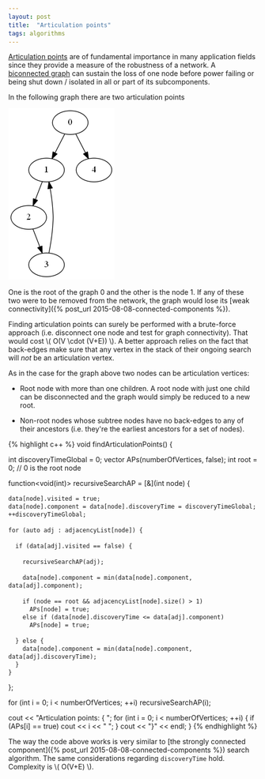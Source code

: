 ```yaml
---
layout: post
title:  "Articulation points"
tags: algorithms
---
```


[Articulation points](https://en.wikipedia.org/wiki/Biconnected_component) are of fundamental importance in many application fields since they provide a measure of the robustness of a network. A [biconnected graph](https://en.wikipedia.org/wiki/Biconnected_graph) can sustain the loss of one node before power failing or being shut down / isolated in all or part of its subcomponents.

In the following graph there are two articulation points

![image](/images/posts/articulationpoints1.png)

One is the root of the graph 0 and the other is the node 1. If any of these two were to be removed from the network, the graph would lose its [weak connectivity]({% post_url 2015-08-08-connected-components %}).

Finding articulation points can surely be performed with a brute-force approach (i.e. disconnect one node and test for graph connectivity). That would cost \\( O(V \cdot (V+E)) \\). A better approach relies on the fact that back-edges make sure that any vertex in the stack of their ongoing search will *not* be an articulation vertex.

As in the case for the graph above two nodes can be articulation vertices:

* Root node with more than one children. A root node with just one child can be disconnected and the graph would simply be reduced to a new root.

* Non-root nodes whose subtree nodes have no back-edges to any of their ancestors (i.e. they're the earliest ancestors for a set of nodes).

{% highlight c++ %}
void findArticulationPoints() {

  int discoveryTimeGlobal = 0;
  vector<bool> APs(numberOfVertices, false);
  int root = 0; // 0 is the root node
  
  function<void(int)> recursiveSearchAP = [&](int node) {      

    data[node].visited = true;
    data[node].component = data[node].discoveryTime = discoveryTimeGlobal;
    ++discoveryTimeGlobal;

    for (auto adj : adjacencyList[node]) {

      if (data[adj].visited == false) {
        
        recursiveSearchAP(adj);

        data[node].component = min(data[node].component, data[adj].component);

        if (node == root && adjacencyList[node].size() > 1)
          APs[node] = true;
        else if (data[node].discoveryTime <= data[adj].component)
          APs[node] = true;

      } else {
        data[node].component = min(data[node].component, data[adj].discoveryTime);
      }
    }
  };

  for (int i = 0; i < numberOfVertices; ++i)
    recursiveSearchAP(i);

  cout << "Articulation points: { ";
  for (int i = 0; i < numberOfVertices; ++i) {
    if (APs[i] == true)
      cout << i << " ";
  }
  cout << "}" << endl;
}
{% endhighlight %}

The way the code above works is very similar to [the strongly connected component]({% post_url 2015-08-08-connected-components %}) search algorithm. The same considerations regarding `discoveryTime` hold. Complexity is \\( O(V+E) \\).
  